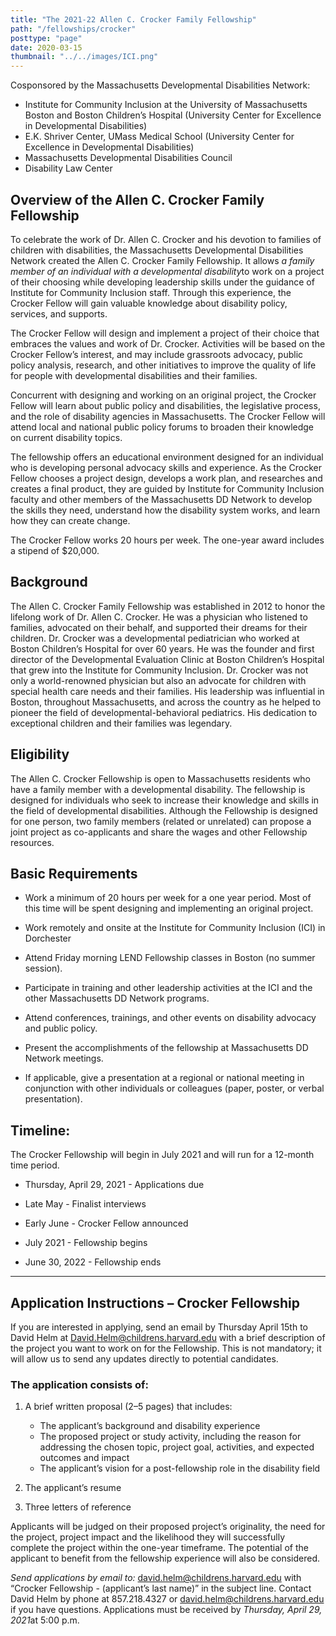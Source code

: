 ```yaml
---
title: "The 2021-22 Allen C. Crocker Family Fellowship"
path: "/fellowships/crocker"
posttype: "page"
date: 2020-03-15
thumbnail: "../../images/ICI.png"
---
```


Cosponsored by the Massachusetts Developmental Disabilities Network:

- Institute for Community Inclusion at the University of Massachusetts Boston and Boston Children’s Hospital (University Center for Excellence in Developmental Disabilities)
- E.K. Shriver Center, UMass Medical School (University Center for Excellence in Developmental Disabilities)
- Massachusetts Developmental Disabilities Council
- Disability Law Center

## Overview of the Allen C. Crocker Family Fellowship

To celebrate the work of Dr. Allen C. Crocker and his devotion to families of children with disabilities, the Massachusetts Developmental Disabilities Network created the Allen C. Crocker Family Fellowship. It allows *a family member of an individual with a developmental disability*to work on a project of their choosing while developing leadership skills under the guidance of Institute for Community Inclusion staff. Through this experience, the Crocker Fellow will gain valuable knowledge about disability policy, services, and supports.

The Crocker Fellow will design and implement a project of their choice that embraces the values and work of Dr. Crocker. Activities will be based on the Crocker Fellow’s interest, and may include grassroots advocacy, public policy analysis, research, and other initiatives to improve the quality of life for people with developmental disabilities and their families.

Concurrent with designing and working on an original project, the Crocker Fellow will learn about public policy and disabilities, the legislative process, and the role of disability agencies in Massachusetts. The Crocker Fellow will attend local and national public policy forums to broaden their knowledge on current disability topics.

The fellowship offers an educational environment designed for an individual who is developing personal advocacy skills and experience. As the Crocker Fellow chooses a project design, develops a work plan, and researches and creates a final product, they are guided by Institute for Community Inclusion faculty and other members of the Massachusetts DD Network to develop the skills they need, understand how the disability system works, and learn how they can create change.

The Crocker Fellow works 20 hours per week. The one-year award includes a stipend of $20,000.

## Background

The Allen C. Crocker Family Fellowship was established in 2012 to honor the lifelong work of Dr. Allen C. Crocker. He was a physician who listened to families, advocated on their behalf, and supported their dreams for their children. Dr. Crocker was a developmental pediatrician who worked at Boston Children’s Hospital for over 60 years. He was the founder and first director of the Developmental Evaluation Clinic at Boston Children’s Hospital that grew into the Institute for Community Inclusion.
Dr. Crocker was not only a world-renowned physician but also an advocate for children with special health care needs and their families. His leadership was influential in Boston, throughout Massachusetts, and across the country as he helped to pioneer the field of developmental-behavioral pediatrics. His dedication to exceptional children and their families was legendary.

## Eligibility

The Allen C. Crocker Fellowship is open to Massachusetts residents who have a family member with a developmental disability. The fellowship is designed for individuals who seek to increase their knowledge and skills in the field of developmental disabilities. Although the Fellowship is designed for one person, two family members (related or unrelated) can propose a joint project as co-applicants and share the wages and other Fellowship resources.

## Basic Requirements

- Work a minimum of 20 hours per week for a one year period. Most of this time will be spent designing and implementing an original project.

- Work remotely and onsite at the Institute for Community Inclusion (ICI) in Dorchester

- Attend Friday morning LEND Fellowship classes in Boston (no summer session).

- Participate in training and other leadership activities at the ICI and the other Massachusetts
  DD Network programs.

- Attend conferences, trainings, and other events on disability advocacy and public policy.

- Present the accomplishments of the fellowship at Massachusetts DD Network meetings.

- If applicable, give a presentation at a regional or national meeting in conjunction with other individuals or colleagues (paper, poster, or verbal presentation).

## Timeline:

The Crocker Fellowship will begin in July 2021 and will run for a 12-month time period.

- Thursday, April 29, 2021 - Applications due

- Late May - Finalist interviews

- Early June - Crocker Fellow announced

- July 2021 - Fellowship begins

- June 30, 2022 - Fellowship ends

---

## Application Instructions – Crocker Fellowship

If you are interested in applying, send an email by Thursday April 15th to David Helm at David.Helm@childrens.harvard.edu with a brief description of the project you want to work on for the Fellowship. This is not mandatory; it will allow us to send any updates directly to potential candidates.

### The application consists of:

1. A brief written proposal (2–5 pages) that includes:

   - The applicant’s background and disability experience
   - The proposed project or study activity, including the reason for addressing the chosen topic, project goal, activities, and expected outcomes and impact
   - The applicant’s vision for a post-fellowship role in the disability field

2. The applicant’s resume
3. Three letters of reference

Applicants will be judged on their proposed project’s originality, the need for the project, project impact and the likelihood they will successfully complete the project within the one-year timeframe. The potential of the applicant to benefit from the fellowship experience will also be considered.

_Send applications by email to:_ [david.helm@childrens.harvard.edu](david.helm@childrens.harvard.edu) with “Crocker Fellowship - (applicant’s last name)” in the subject line.
Contact David Helm by phone at 857.218.4327 or [david.helm@childrens.harvard.edu](david.helm@childrens.harvard.edu) if you have questions.
Applications must be received by *Thursday, April 29, 2021*at 5:00 p.m.
